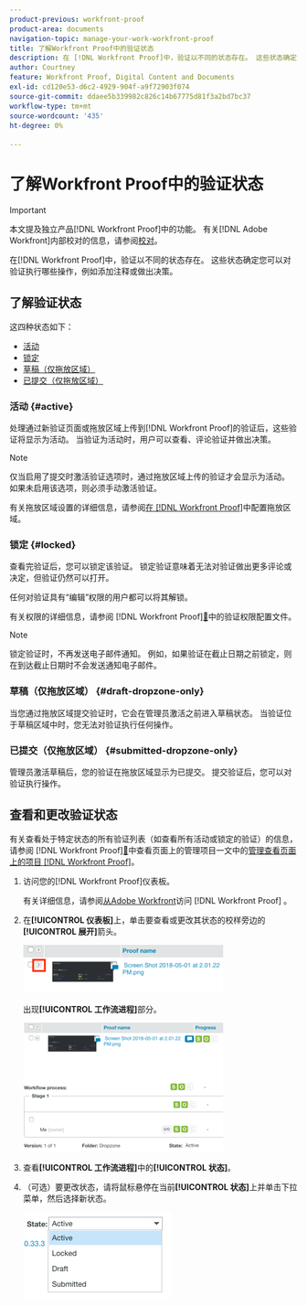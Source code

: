```yaml
---
product-previous: workfront-proof
product-area: documents
navigation-topic: manage-your-work-workfront-proof
title: 了解Workfront Proof中的验证状态
description: 在 [!DNL Workfront Proof]中，验证以不同的状态存在。 这些状态确定您可以对验证执行哪些操作，例如添加注释或做出决策。
author: Courtney
feature: Workfront Proof, Digital Content and Documents
exl-id: cd120e53-d6c2-4929-904f-a9f72903f074
source-git-commit: ddaee5b339982c826c14b67775d81f3a2bd7bc37
workflow-type: tm+mt
source-wordcount: '435'
ht-degree: 0%

---
```


# 了解Workfront Proof中的验证状态

>[!IMPORTANT]
>
>本文提及独立产品[!DNL Workfront Proof]中的功能。 有关[!DNL Adobe Workfront]内部校对的信息，请参阅[校对](../../../review-and-approve-work/proofing/proofing.md)。

在[!DNL Workfront Proof]中，验证以不同的状态存在。 这些状态确定您可以对验证执行哪些操作，例如添加注释或做出决策。

## 了解验证状态

这四种状态如下：

* [活动](#active)
* [锁定](#locked)
* [草稿（仅拖放区域）](#draft-dropzone-only)
* [已提交（仅拖放区域）](#submitted-dropzone-only)

### 活动 {#active}

处理通过新验证页面或拖放区域上传到[!DNL Workfront Proof]的验证后，这些验证将显示为活动。 当验证为活动时，用户可以查看、评论验证并做出决策。

>[!NOTE]
>
>仅当启用了提交时激活验证选项时，通过拖放区域上传的验证才会显示为活动。 如果未启用该选项，则必须手动激活验证。

有关拖放区域设置的详细信息，请参阅[在 [!DNL Workfront Proof]](../../../workfront-proof/wp-acct-admin/account-settings/configure-dropzone-in-wp.md)中配置拖放区域。

### 锁定 {#locked}

查看完验证后，您可以锁定该验证。 锁定验证意味着无法对验证做出更多评论或决定，但验证仍然可以打开。

任何对验证具有“编辑”权限的用户都可以将其解锁。

有关权限的详细信息，请参阅 [!DNL Workfront Proof][&#128279;](../../../workfront-proof/wp-acct-admin/account-settings/proof-perm-profiles-in-wp.md)中的验证权限配置文件。

>[!NOTE]
>
>锁定验证时，不再发送电子邮件通知。 例如，如果验证在截止日期之前锁定，则在到达截止日期时不会发送通知电子邮件。

### 草稿（仅拖放区域） {#draft-dropzone-only}

当您通过拖放区域提交验证时，它会在管理员激活之前进入草稿状态。 当验证位于草稿区域中时，您无法对验证执行任何操作。

### 已提交（仅拖放区域） {#submitted-dropzone-only}

管理员激活草稿后，您的验证在拖放区域显示为已提交。 提交验证后，您可以对验证执行操作。

## 查看和更改验证状态

有关查看处于特定状态的所有验证列表（如查看所有活动或锁定的验证）的信息，请参阅 [!DNL Workfront Proof][&#128279;](../../../workfront-proof/wp-work-proofsfiles/manage-your-work/manage-items-on-views-page.md)中查看页面上的管理项目一文中的[管理查看页面上的项目 [!DNL Workfront Proof]](../../../workfront-proof/wp-work-proofsfiles/manage-your-work/manage-items-on-views-page.md)。

1. 访问您的[!DNL Workfront Proof]仪表板。

   有关详细信息，请参阅[从Adobe Workfront](../../../review-and-approve-work/proofing/managing-proofs-within-workfront/access-wf-proof-in-workfront.md)访问 [!DNL Workfront Proof] 。

1. 在&#x200B;**[!UICONTROL 仪表板]**&#x200B;上，单击要查看或更改其状态的校样旁边的&#x200B;**[!UICONTROL 展开]**&#x200B;箭头。

   ![展开](assets/screen-shot-2018-05-02-at-11.31.29-am-350x85.png)

   出现&#x200B;**[!UICONTROL 工作流进程]**&#x200B;部分。

   ![工作流进程](assets/screen-shot-2018-05-02-at-11.33.20-am-350x226.png)

1. 查看&#x200B;**[!UICONTROL 工作流进程]**&#x200B;中的&#x200B;**[!UICONTROL 状态]**。

1. （可选）要更改状态，请将鼠标悬停在当前&#x200B;**[!UICONTROL 状态]**&#x200B;上并单击下拉菜单，然后选择新状态。

   ![新状态](assets/screen-shot-2018-05-02-at-11.35.30-am.png)
